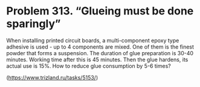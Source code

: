 # Problem 313. “Glueing must be done sparingly”

When installing printed circuit boards, a multi-component epoxy type adhesive is used - up to 4 components are mixed. One of them is the finest powder that forms a suspension. The duration of glue preparation is 30-40 minutes. Working time after this is 45 minutes. Then the glue hardens, its actual use is 15%. How to reduce glue consumption by 5-6 times?

(https://www.trizland.ru/tasks/5153/)